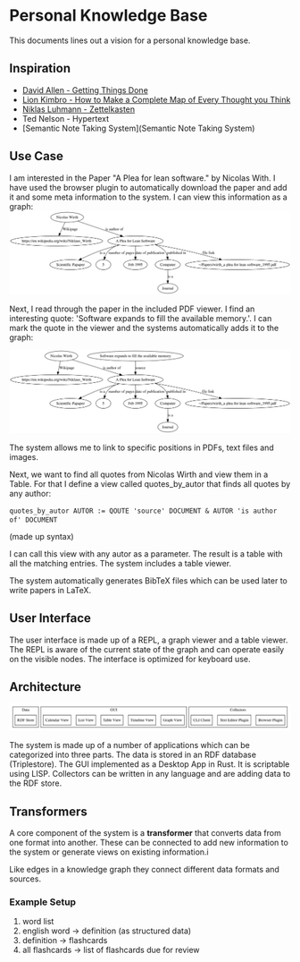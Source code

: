 # Personal Knowledge Base
This documents lines out a vision for a personal knowledge base.

## Inspiration

- [David Allen - Getting Things Done](https://gettingthingsdone.com/)
- [Lion Kimbro - How to Make a Complete Map of Every Thought you Think](https://users.speakeasy.net/~lion/nb/html/)
- [Niklas Luhmann - Zettelkasten](https://niklas-luhmann-archiv.de/nachlass/zettelkasten)
- Ted Nelson - Hypertext
- [Semantic Note Taking System](Semantic Note Taking System)

## Use Case

I am interested in the Paper "A Plea for lean software." by Nicolas With. I have used the browser plugin to automatically download the paper and add it and some meta information to the system. I can view this information as a graph:
![Image of a graph created by importing a paper](./example1.svg)

Next, I read through the paper in the included PDF viewer. I find an interesting quote: 'Software expands to fill the available memory.'. I can mark the quote in the viewer and the systems automatically adds it to the graph:

![Image of a graph after adding a quote](./example2.svg)

The system allows me to link to specific positions in PDFs, text files and images.

Next, we want to find all quotes from Nicolas Wirth and view them in a Table. For that I define a view called quotes_by_autor that finds all quotes by any author:

```
quotes_by_autor AUTOR := QOUTE 'source' DOCUMENT & AUTOR 'is author of' DOCUMENT
```
(made up syntax)

I can call this view with any autor as a parameter. The result is a table with all the matching entries. The system includes a table viewer.

The system automatically generates BibTeX files which can be used later to write papers in LaTeX.

## User Interface
The user interface is made up of a REPL, a graph viewer and a table viewer. The REPL is aware of the current state of the graph and can operate easily on the visible nodes. The interface is optimized for keyboard use.

## Architecture
![Diagram of the overall architecture](./architecture.svg)

The system is made up of a number of applications which can be categorized into three parts. The data is stored in an RDF database (Triplestore). The GUI implemented as a Desktop App in Rust. It is scriptable using LISP. Collectors can be written in any language and are adding data to the RDF store.

## Transformers

A core component of the system is a __transformer__ that converts data from one format into another.
These can be connected to add new information to the system or generate views on existing information.i

Like edges in a knowledge graph they connect different data formats and sources.

### Example Setup

1. word list 
2. english word -> definition (as structured data)
3. definition -> flashcards
4. all flashcards -> list of flashcards due for review
